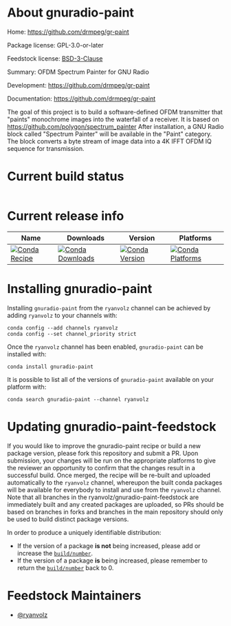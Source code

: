 About gnuradio-paint
====================

Home: https://github.com/drmpeg/gr-paint

Package license: GPL-3.0-or-later

Feedstock license: [BSD-3-Clause](https://github.com/ryanvolz/gnuradio-paint-feedstock-local-feedstock/blob/master/LICENSE.txt)

Summary: OFDM Spectrum Painter for GNU Radio

Development: https://github.com/drmpeg/gr-paint

Documentation: https://github.com/drmpeg/gr-paint

The goal of this project is to build a software-defined OFDM transmitter that "paints" monochrome images into the waterfall of a receiver. It is based on https://github.com/polygon/spectrum_painter
After installation, a GNU Radio block called "Spectrum Painter" will be available in the "Paint" category. The block converts a byte stream of image data into a 4K IFFT OFDM IQ sequence for transmission.


Current build status
====================


<table>
</table>

Current release info
====================

| Name | Downloads | Version | Platforms |
| --- | --- | --- | --- |
| [![Conda Recipe](https://img.shields.io/badge/recipe-gnuradio--paint-green.svg)](https://anaconda.org/ryanvolz/gnuradio-paint) | [![Conda Downloads](https://img.shields.io/conda/dn/ryanvolz/gnuradio-paint.svg)](https://anaconda.org/ryanvolz/gnuradio-paint) | [![Conda Version](https://img.shields.io/conda/vn/ryanvolz/gnuradio-paint.svg)](https://anaconda.org/ryanvolz/gnuradio-paint) | [![Conda Platforms](https://img.shields.io/conda/pn/ryanvolz/gnuradio-paint.svg)](https://anaconda.org/ryanvolz/gnuradio-paint) |

Installing gnuradio-paint
=========================

Installing `gnuradio-paint` from the `ryanvolz` channel can be achieved by adding `ryanvolz` to your channels with:

```
conda config --add channels ryanvolz
conda config --set channel_priority strict
```

Once the `ryanvolz` channel has been enabled, `gnuradio-paint` can be installed with:

```
conda install gnuradio-paint
```

It is possible to list all of the versions of `gnuradio-paint` available on your platform with:

```
conda search gnuradio-paint --channel ryanvolz
```




Updating gnuradio-paint-feedstock
=================================

If you would like to improve the gnuradio-paint recipe or build a new
package version, please fork this repository and submit a PR. Upon submission,
your changes will be run on the appropriate platforms to give the reviewer an
opportunity to confirm that the changes result in a successful build. Once
merged, the recipe will be re-built and uploaded automatically to the
`ryanvolz` channel, whereupon the built conda packages will be available for
everybody to install and use from the `ryanvolz` channel.
Note that all branches in the ryanvolz/gnuradio-paint-feedstock are
immediately built and any created packages are uploaded, so PRs should be based
on branches in forks and branches in the main repository should only be used to
build distinct package versions.

In order to produce a uniquely identifiable distribution:
 * If the version of a package **is not** being increased, please add or increase
   the [``build/number``](https://docs.conda.io/projects/conda-build/en/latest/resources/define-metadata.html#build-number-and-string).
 * If the version of a package **is** being increased, please remember to return
   the [``build/number``](https://docs.conda.io/projects/conda-build/en/latest/resources/define-metadata.html#build-number-and-string)
   back to 0.

Feedstock Maintainers
=====================

* [@ryanvolz](https://github.com/ryanvolz/)

